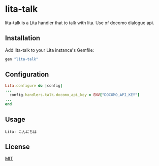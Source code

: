 # lita-talk

lita-talk is a Lita handler that to talk with lita.
Use of docomo dialogue api.

## Installation

Add lita-talk to your Lita instance's Gemfile:

``` ruby
gem "lita-talk"
```

## Configuration

```ruby
Lita.configure do |config|
...
  config.handlers.talk.docomo_api_key = ENV["DOCOMO_API_KEY"]
...
end
```

## Usage

`Lita: こんにちは`

## License

[MIT](http://opensource.org/licenses/MIT)
